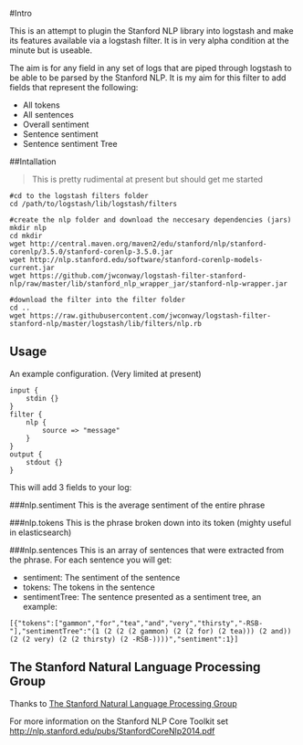 #Intro

This is an attempt to plugin the Stanford NLP library into logstash and make its features available via a logstash filter. It is in very alpha condition at the minute but is useable.

The aim is for any field in any set of logs that are piped through logstash to be able to be parsed by the Stanford NLP. It is my aim for this filter to add fields that represent the following:
- All tokens
- All sentences
- Overall sentiment
- Sentence sentiment
- Sentence sentiment Tree

##Intallation
>This is pretty rudimental at present but should get me started
```
#cd to the logstash filters folder
cd /path/to/logstash/lib/logstash/filters
```
```
#create the nlp folder and download the neccesary dependencies (jars)
mkdir nlp
cd mkdir
wget http://central.maven.org/maven2/edu/stanford/nlp/stanford-corenlp/3.5.0/stanford-corenlp-3.5.0.jar
wget http://nlp.stanford.edu/software/stanford-corenlp-models-current.jar
wget https://github.com/jwconway/logstash-filter-stanford-nlp/raw/master/lib/stanford_nlp_wrapper_jar/stanford-nlp-wrapper.jar
```
```
#download the filter into the filter folder
cd ..
wget https://raw.githubusercontent.com/jwconway/logstash-filter-stanford-nlp/master/logstash/lib/filters/nlp.rb
```
## Usage

An example configuration. (Very limited at present)
```
input {
    stdin {}
}
filter {
    nlp {
        source => "message"
    }
}
output {
    stdout {}
}
```

This will add 3 fields to your log:

###nlp.sentiment
This is the average sentiment of the entire phrase

###nlp.tokens
This is the phrase broken down into its token (mighty useful in elasticsearch)

###nlp.sentences
This is an array of sentences that were extracted from the phrase. For each sentence you will get:
 - sentiment: The sentiment of the sentence
 - tokens: The tokens in the sentence
 - sentimentTree: The sentence presented as a sentiment tree, an example:
 ```
 [{"tokens":["gammon","for","tea","and","very","thirsty","-RSB-"],"sentimentTree":"(1 (2 (2 (2 gammon) (2 (2 for) (2 tea))) (2 and)) (2 (2 very) (2 (2 thirsty) (2 -RSB-))))","sentiment":1}]
 ```
 
## The Stanford Natural Language Processing Group
Thanks to [The Stanford Natural Language Processing Group](http://nlp.stanford.edu/software/corenlp.shtml)

For more information on the Stanford NLP Core Toolkit set http://nlp.stanford.edu/pubs/StanfordCoreNlp2014.pdf
